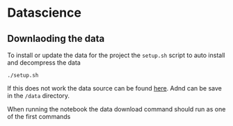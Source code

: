 # Datascience

## Downlaoding the data

To install or update the data for the project the `setup.sh` script to auto install and decompress the data

```
./setup.sh
```

If this does not work the data source can be found [here](https://databank.worldbank.org/data/download/EdStats_CSV.zip). Adnd can be save in the `/data` directory.

When running the notebook the data download command should run as one of the first commands